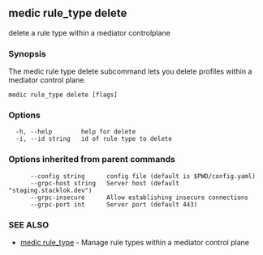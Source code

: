 ## medic rule_type delete

delete a rule type within a mediator controlplane

### Synopsis

The medic rule type delete subcommand lets you delete profiles within a
mediator control plane.

```
medic rule_type delete [flags]
```

### Options

```
  -h, --help        help for delete
  -i, --id string   id of rule type to delete
```

### Options inherited from parent commands

```
      --config string      config file (default is $PWD/config.yaml)
      --grpc-host string   Server host (default "staging.stacklok.dev")
      --grpc-insecure      Allow establishing insecure connections
      --grpc-port int      Server port (default 443)
```

### SEE ALSO

* [medic rule_type](medic_rule_type.md)	 - Manage rule types within a mediator control plane

